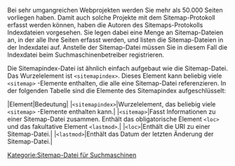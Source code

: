 
Bei sehr umgangreichen Webprojekten werden Sie mehr als 50.000 Seiten vorliegen haben. Damit auch solche Projekte mit dem Sitemap-Protokoll erfasst werden können, haben die Autoren des Sitemaps-Protokolls Indexdateien vorgesehen. Sie legen dabei eine Menge an Sitemap-Dateien an, in der alle Ihre Seiten erfasst werden, und listen die Sitemap-Dateien in der Indexdatei auf. Anstelle der Sitemap-Datei müssen Sie in diesem Fall die Indexdatei beim Suchmaschinenbetreiber registrieren.

Die Sitemapindex-Datei ist ähnlich einfach aufgebaut wie die Sitemap-Datei. Das Wurzelelement ist `<sitemapindex>`. Dieses Element kann beliebig viele `<sitemap>` -Elemente enthalten, die alle eine Sitemap-Datei referenzieren. In der folgenden Tabelle sind die Elemente des Sitemapindex aufgeschlüsselt:

|Element|Bedeutung|
|`<sitemapindex>`|Wurzelelement, das beliebig viele `<sitemap>` -Elemente enthalten kann.|
|`<sitemap>`|Fasst Informationen zu einer Sitemap-Datei zusammen. Enthält das obligatorische Element `<loc>` und das fakultative Element `<lastmod>`.|
|`<loc>`|Enthält die URI zu einer Sitemap-Datei.|
|`<lastmod>`|Enthält das Datum der letzten Änderung der Sitemap-Datei.|

[Kategorie:Sitemap-Datei für Suchmaschinen](export_de/Kategorie:Sitemap-Datei_für_Suchmaschinen.md)